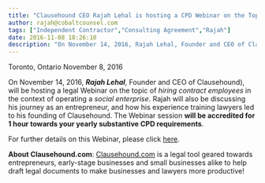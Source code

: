 ```yaml
---
title: "Clausehound CEO Rajah Lehal is hosting a CPD Webinar on the Top 10 Things You Should Know about Hiring a Contract Employee"
author: rajah@cobaltcounsel.com
tags: ["Independent Contractor","Consulting Agreement","Rajah"]
date: 2016-11-08 18:26:10
description: "On November 14, 2016, Rajah Lehal, Founder and CEO of Clausehound, will be hosting a legal Webinar on the topic of hiring contract employees in the context of operating a social enterprise."
---
```




Toronto, Ontario
November 8, 2016

On November 14, 2016, ***Rajah Lehal***, Founder and CEO of Clausehound), will be hosting a legal Webinar on the topic of *hiring contract employees* in the context of operating a *social enterprise*. Rajah will also be discussing his journey as an entrepreneur, and how his experience training lawyers led to his founding of Clausehound. The Webinar session **will be accredited for 1 hour towards your yearly substantive CPD requirements**.

For further details on this Webinar, please click [here](https://about.clausehound.com/).

**About Clausehound.com**: [Clausehound.com](http://www.clausehound.com) is a legal tool geared towards entrepreneurs, early-stage businesses and small businesses alike to help draft legal documents to make businesses and lawyers more productive!
